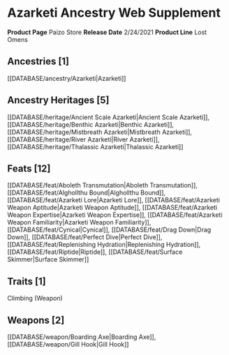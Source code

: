 ﻿---
id: '76'
name: Azarketi Ancestry Web Supplement
rarity: Common
rus_type_level: null
source: null
trait: null
type: Source

---
# Azarketi Ancestry Web Supplement

**Product Page** Paizo Store
**Release Date** 2/24/2021
**Product Line** Lost Omens

## Ancestries [1]

[[DATABASE/ancestry/Azarketi|Azarketi]]

## Ancestry Heritages [5]

[[DATABASE/heritage/Ancient Scale Azarketi|Ancient Scale Azarketi]], [[DATABASE/heritage/Benthic Azarketi|Benthic Azarketi]], [[DATABASE/heritage/Mistbreath Azarketi|Mistbreath Azarketi]], [[DATABASE/heritage/River Azarketi|River Azarketi]], [[DATABASE/heritage/Thalassic Azarketi|Thalassic Azarketi]]

## Feats [12]

[[DATABASE/feat/Aboleth Transmutation|Aboleth Transmutation]], [[DATABASE/feat/Alghollthu Bound|Alghollthu Bound]], [[DATABASE/feat/Azarketi Lore|Azarketi Lore]], [[DATABASE/feat/Azarketi Weapon Aptitude|Azarketi Weapon Aptitude]], [[DATABASE/feat/Azarketi Weapon Expertise|Azarketi Weapon Expertise]], [[DATABASE/feat/Azarketi Weapon Familiarity|Azarketi Weapon Familiarity]], [[DATABASE/feat/Cynical|Cynical]], [[DATABASE/feat/Drag Down|Drag Down]], [[DATABASE/feat/Perfect Dive|Perfect Dive]], [[DATABASE/feat/Replenishing Hydration|Replenishing Hydration]], [[DATABASE/feat/Riptide|Riptide]], [[DATABASE/feat/Surface Skimmer|Surface Skimmer]]

## Traits [1]

Climbing (Weapon)

## Weapons [2]

[[DATABASE/weapon/Boarding Axe|Boarding Axe]], [[DATABASE/weapon/Gill Hook|Gill Hook]]